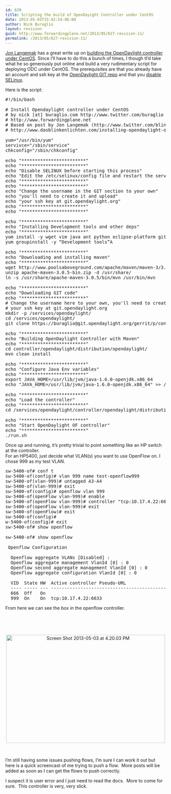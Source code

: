 ```yaml
---
id: 639
title: Scripting the build of OpenDayight Controller under CentOS
date: 2013-05-03T15:42:54-06:00
author: Nick Buraglio
layout: revision
guid: http://www.forwardingplane.net/2013/05/627-revision-11/
permalink: /2013/05/627-revision-11/
---
```

<a href="https://twitter.com/blinken_lichten" target="_blank">Jon Langemak</a> has a great write up on <a href="http://www.dasblinkenlichten.com/installing-opendaylight-on-centos/" target="_blank">building the OpenDaylight controller under CentOS</a>. Since I&#8217;ll have to do this a bunch of times, I though tI&#8217;d take what he so generously put online and build a very rudimentary script for deploying ODC under CentOS. The prerequisites are that you already have an account and ssh key at the <a href="https://git.opendaylight.org/" target="_blank">OpenDaylight GIT repo</a> and that you <a href="http://www.revsys.com/writings/quicktips/turn-off-selinux.html" target="_blank">disable SELinux</a>.

Here is the script:

<pre>#!/bin/bash

# Install Opendaylight controller under CentOS
# by nick [at] buraglio.com http://www.twitter.com/buraglio
# http://www.forwardingplane.net
# Based on post by Jon Langemak (http://www.twitter.com/blinken_lichten
# http://www.dasblinkenlichten.com/installing-opendaylight-on-centos/

yum="/usr/bin/yum"
servivce="/sbin/service"
chkconfig="/sbin/chkconfig"

echo "************************"
echo "************************"
echo "Disable SELINUX before starting this process"
echo "Edit the /etc/selinux/config file and restart the server"
echo "************************"
echo "************************"
echo "Change the username in the GIT section to your own"
echo "you'll need to create it and upload"
echo "your ssh key at git.opendaylight.org"
echo "************************"
echo "************************"

echo "************************"
echo "Installing Development tools and other deps"
echo "************************"
yum install -y wget vim java ant python eclipse-platform git
yum groupinstall -y “Development tools”A

echo "************************"
echo "Downloading and installing maven"
echo "************************"
wget http://www.poolsaboveground.com/apache/maven/maven-3/3.0.5/binaries/apache-maven-3.0.5-bin.zip
unzip apache-maven-3.0.5-bin.zip -d /usr/share/
ln -s /usr/share/apache-maven-3.0.5/bin/mvn /usr/bin/mvn

echo "************************"
echo "Downloading GIT code"
echo "************************"
# Change the username here to your own, you'll need to create it and upload
# your ssh key at git.opendaylight.org
mkdir -p /services/opendaylight/
cd /services/opendaylight/
git clone https://buraglio@git.opendaylight.org/gerrit/p/controller.git

echo "************************"
echo "Building OpenDaylight Controller with Maven"
echo "************************"
cd controller/opendaylight/distribution/opendaylight/
mvn clean install

echo "************************"
echo "Configure Java Env variables"
echo "************************"
export JAVA_HOME=/usr/lib/jvm/java-1.6.0-openjdk.x86_64
echo "JAVA_HOME=/usr/lib/jvm/java-1.6.0-openjdk.x86_64" &gt;&gt; /etc/environment

echo "************************"
echo "Load the controller"
echo "************************"
cd /services/opendaylight/controller/opendaylight/distribution/opendaylight/target/distribution.opendaylight-0.1.0-SNAPSHOT-osgipackage/opendaylight

echo "************************"
echo "Start OpenDaylight OF controller"
echo "************************"
./run.sh</pre>

Once up and running, it&#8217;s pretty trivial to point something like an HP switch at the controller.  
For an HP5400, just decide what VLAN(s) you want to use OpenFlow on. I chose 999 as my test VLAN.

<pre>sw-5400-of# conf t
sw-5400-of(config)# vlan 999 name test-openflow999
sw-5400-of(vlan-999)# untagged A3-A4 
sw-5400-of(vlan-999)# exit
sw-5400-of(config)# openflow vlan 999
sw-5400-of(openFlow vlan-999)# enable
sw-5400-of(openFlow vlan-999)# controller "tcp:10.17.4.22:6633"
sw-5400-of(openFlow vlan-999)# exit       
sw-5400-of(openFlow)# exit
sw-5400-of(config)# 
w-5400-of(config)# exit
sw-5400-of# show openflow 

sw-5400-of# show openflow 

 Openflow Configuration

  Openflow aggregate VLANs [Disabled] :           
  Openflow aggregate management VlanId [0] : 0     
  Openflow second aggregate management VlanId [0] : 0     
  Openflow aggregate configuration VlanId [0] : 0     

  VID  State HW  Active controller Pseudo-URL                       Conn
  ---- ----- --- -------------------------------------------------- ----
  666  Off   On                                                     No  
  999  On    On  tcp:10.17.4.22:6633                                Yes</pre>

From here we can see the box in the openflow controller.

&nbsp;

&nbsp;

<p style="text-align: center;">
  <a href="http://www.forwardingplane.net/wp-content/uploads/2013/05/Screen-Shot-2013-05-03-at-4.20.03-PM.png"><img class="wp-image-636 aligncenter" alt="Screen Shot 2013-05-03 at 4.20.03 PM" src="http://www.forwardingplane.net/wp-content/uploads/2013/05/Screen-Shot-2013-05-03-at-4.20.03-PM.png" width="499" height="340" srcset="http://www.forwardingplane.net/wp-content/uploads/2013/05/Screen-Shot-2013-05-03-at-4.20.03-PM.png 1386w, http://www.forwardingplane.net/wp-content/uploads/2013/05/Screen-Shot-2013-05-03-at-4.20.03-PM-300x204.png 300w, http://www.forwardingplane.net/wp-content/uploads/2013/05/Screen-Shot-2013-05-03-at-4.20.03-PM-1024x698.png 1024w, http://www.forwardingplane.net/wp-content/uploads/2013/05/Screen-Shot-2013-05-03-at-4.20.03-PM-550x375.png 550w" sizes="(max-width: 499px) 100vw, 499px" /></a>
</p>

&nbsp;

I&#8217;m still having some issues pushing flows, I&#8217;m sure I can work it out but here is a quick screencast of me trying to push a flow.  More posts will be added as soon as I can get the flows to push correctly.



I suspect it is user error and I just need to read the docs.  More to come for sure.  This controller is very, very slick.

&nbsp;

&nbsp;